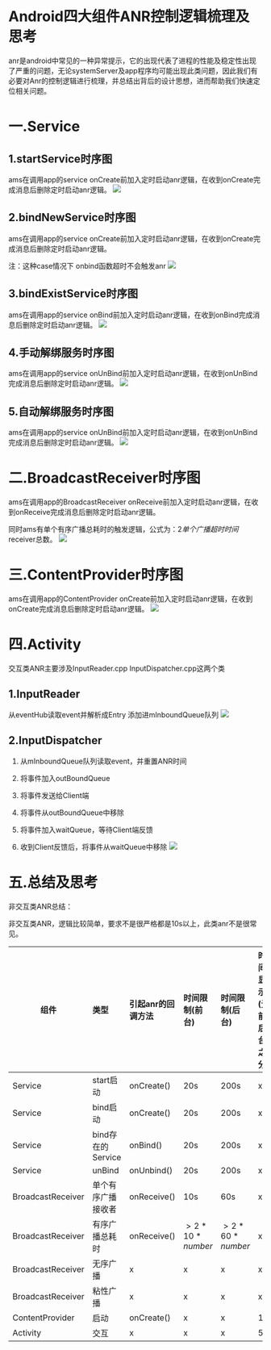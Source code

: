 # **Android四大组件ANR控制逻辑梳理及思考**
anr是android中常见的一种异常提示，它的出现代表了进程的性能及稳定性出现了严重的问题，无论systemServer及app程序均可能出现此类问题，因此我们有必要对Anr的控制逻辑进行梳理，并总结出背后的设计思想，进而帮助我们快速定位相关问题。
# 一.Service
## 1.startService时序图
ams在调用app的service onCreate前加入定时启动anr逻辑，在收到onCreate完成消息后删除定时启动anr逻辑。
![](.gitbook/assets/StartService.png)

## 2.bindNewService时序图

ams在调用app的service onCreate前加入定时启动anr逻辑，在收到onCreate完成消息后删除定时启动anr逻辑。

注：这种case情况下 onbind函数超时不会触发anr
![](.gitbook/assets/BindNewService.png)

## 3.bindExistService时序图

ams在调用app的service onBind前加入定时启动anr逻辑，在收到onBind完成消息后删除定时启动anr逻辑。
![](.gitbook/assets/BindExistService.png)

## 4.手动解绑服务时序图

ams在调用app的service onUnBind前加入定时启动anr逻辑，在收到onUnBind完成消息后删除定时启动anr逻辑。
![](.gitbook/assets/ManualUnbindService.png)

## 5.自动解绑服务时序图

ams在调用app的service onUnBind前加入定时启动anr逻辑，在收到onUnBind完成消息后删除定时启动anr逻辑。
![](.gitbook/assets/AutoUnbindService.png)

# 二.BroadcastReceiver时序图

ams在调用app的BroadcastReceiver onReceive前加入定时启动anr逻辑，在收到onReceive完成消息后删除定时启动anr逻辑。

同时ams有单个有序广播总耗时的触发逻辑，公式为：2*单个广播超时时间*receiver总数。
![](.gitbook/assets/broadcastOrderReceiver.png)

# 三.ContentProvider时序图

ams在调用app的ContentProvider onCreate前加入定时启动anr逻辑，在收到onCreate完成消息后删除定时启动anr逻辑。
![](.gitbook/assets/Contentprovider.png)

# 四.Activity

交互类ANR主要涉及InputReader.cpp  InputDispatcher.cpp这两个类
## 1.InputReader

从eventHub读取event并解析成Entry 添加进mInboundQueue队列
![](.gitbook/assets/InputReader-0.png)

## 2.InputDispatcher

1) 从mInboundQueue队列读取event，并重置ANR时间

2) 将事件加入outBoundQueue

3) 将事件发送给Client端

4) 将事件从outBoundQueue中移除

5) 将事件加入waitQueue，等待Client端反馈

6) 收到Client反馈后，将事件从waitQueue中移除
![](.gitbook/assets/InputDispatcher-0.png)
# 五.总结及思考

非交互类ANR总结：

非交互类ANR，逻辑比较简单，要求不是很严格都是10s以上，此类anr不是很常见。


|组件 |类型 |引起anr的回调方法 |时间限制(前台) |时间限制(后台) |时间显示(无前后台之分)|
| --------   | :-----  | :----  |:----  |:----  |:----  |
|Service	|start启动	|onCreate()	|20s	|200s	|x|
|Service	|bind启动	|onCreate()	|20s	|200s	|x|
|Service	|bind存在的Service	|onBind()	|20s	|200s	|x|
|Service	|unBind	|onUnbind()	|20s	|200s	|x|
|BroadcastReceiver	|单个有序广播接收者	|onReceive()	|10s	|60s	|x|
|BroadcastReceiver	|有序广播总耗时	|onReceive()	|$> 2*10*number$	|$>2*60*number$	|x
|BroadcastReceiver	|无序广播	|x	|x	|x	|x|
|BroadcastReceiver	|粘性广播	|x	|x	|x	|x|
|ContentProvider	|启动	|onCreate()|x	|x	|10s|
|Activity	|交互	|x	|x	|x	|5S|